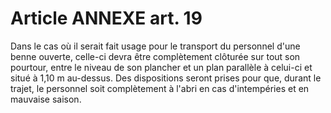 # Article ANNEXE art. 19

Dans le cas où il serait fait usage pour le transport du personnel d'une benne ouverte, celle-ci devra être complètement clôturée sur tout son pourtour, entre le niveau de son plancher et un plan parallèle à celui-ci et situé à 1,10 m au-dessus. Des dispositions seront prises pour que, durant le trajet, le personnel soit complètement à l'abri en cas d'intempéries et en mauvaise saison.
